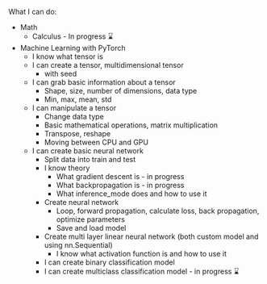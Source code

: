What I can do:

- Math
  - Calculus - In progress ⌛
- Machine Learning with PyTorch
  - I know what tensor is
  - I can create a tensor, multidimensional tensor
    - with seed
  - I can grab basic information about a tensor
    - Shape, size, number of dimensions, data type
    - Min, max, mean, std
  - I can manipulate a tensor
    - Change data type
    - Basic mathematical operations, matrix multiplication
    - Transpose, reshape
    - Moving between CPU and GPU
  - I can create basic neural network
    - Split data into train and test
    - I know theory
      - What gradient descent is - in progress
      - What backpropagation is - in progress
      - What inference_mode does and how to use it
    - Create neural network
      - Loop, forward propagation, calculate loss, back propagation, optimize parameters
      - Save and load model
    - Create multi layer linear neural network (both custom model and using nn.Sequential)
      - I know what activation function is and how to use it
    - I can create binary classification model
    - I can create multiclass classification model - in progress ⌛
